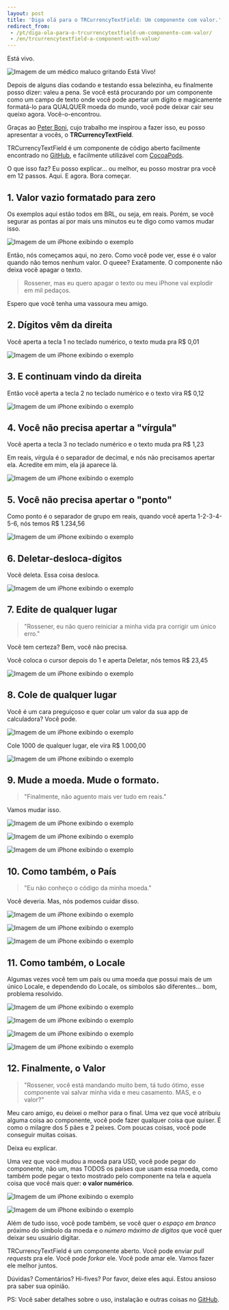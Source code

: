 ```yaml
---
layout: post
title: 'Diga olá para o TRCurrencyTextField: Um componente com valor.'
redirect_from:
 - /pt/diga-ola-para-o-trcurrencytextfield-um-componente-com-valor/
 - /en/trcurrencytextfield-a-component-with-value/
---
```

Está vivo.

![Imagem de um médico maluco gritando Está Vivo!](http://i1310.photobucket.com/albums/s647/rossener/its_alive_zpsqiuydofr.jpg)

Depois de alguns dias codando e testando essa belezinha, eu finalmente posso dizer: valeu a pena. Se você está procurando por um componente como um campo de texto onde você pode apertar um dígito e magicamente formatá-lo para QUALQUER moeda do mundo, você pode deixar cair seu queixo agora. Você-o-encontrou.

Graças ao <a href="https://github.com/peterboni/FormattedCurrencyInput" target="_blank">Peter Boni</a>, cujo trabalho me inspirou a fazer isso, eu posso apresentar a vocês, o <strong>TRCurrencyTextField</strong>.

TRCurrencyTextField é um componente de código aberto facilmente encontrado no <a href="https://github.com/thiagoross/TRCurrencyTextField" target="_blank">GitHub</a>, e facilmente utilizável com <a href="https://cocoapods.org/pods/TRCurrencyTextField" target="_blank">CocoaPods</a>.

O que isso faz? Eu posso explicar... ou melhor, eu posso mostrar pra você em 12 passos. Aqui. E agora. Bora começar.

## 1. Valor vazio formatado para zero

Os exemplos aqui estão todos em BRL, ou seja, em reais. Porém, se você segurar as pontas aí por mais uns minutos eu te digo como vamos mudar isso.

![Imagem de um iPhone exibindo o exemplo](http://i1310.photobucket.com/albums/s647/rossener/TRCurrencyTextField/nova-img01_zpsinzq5ss5.png)

Então, nós começamos aqui, no zero. Como você pode ver, esse é o valor quando não temos nenhum valor. O queee? Exatamente. O componente não deixa você apagar o texto.

> Rossener, mas eu quero apagar o texto ou meu iPhone vai explodir em mil pedaços.

Espero que você tenha uma vassoura meu amigo.

## 2. Dígitos vêm da direita

Você aperta a tecla 1 no teclado numérico, o texto muda pra R$ 0,01

![Imagem de um iPhone exibindo o exemplo](http://i1310.photobucket.com/albums/s647/rossener/TRCurrencyTextField/nova-img02_zpsrn6cxq1j.png)

## 3. E continuam vindo da direita

Então você aperta a tecla 2 no teclado numérico e o texto vira R$ 0,12

![Imagem de um iPhone exibindo o exemplo](http://i1310.photobucket.com/albums/s647/rossener/TRCurrencyTextField/nova-img03_zpsedto9ab7.png)

## 4. Você não precisa apertar a "vírgula"

Você aperta a tecla 3 no teclado numérico e o texto muda pra R$ 1,23

Em reais, vírgula é o separador de decimal, e nós não precisamos apertar ela. Acredite em mim, ela já aparece lá.

![Imagem de um iPhone exibindo o exemplo](http://i1310.photobucket.com/albums/s647/rossener/TRCurrencyTextField/nova-img04_zpsxpr0tzyx.png)

## 5. Você não precisa apertar o "ponto"

Como ponto é o separador de grupo em reais, quando você aperta 1-2-3-4-5-6, nós temos R$ 1.234,56

![Imagem de um iPhone exibindo o exemplo](http://i1310.photobucket.com/albums/s647/rossener/TRCurrencyTextField/nova-img05_zps42syiq7u.png)

## 6. Deletar-desloca-dígitos

Você deleta. Essa coisa desloca.

![Imagem de um iPhone exibindo o exemplo](http://i1310.photobucket.com/albums/s647/rossener/TRCurrencyTextField/nova-img06_zpsgxq0ldgl.png)

## 7. Edite de qualquer lugar

> "Rossener, eu não quero reiniciar a minha vida pra corrigir um único erro."

Você tem certeza? Bem, você não precisa.

Você coloca o cursor depois do 1 e aperta Deletar, nós temos R$ 23,45

![Imagem de um iPhone exibindo o exemplo](http://i1310.photobucket.com/albums/s647/rossener/TRCurrencyTextField/nova-img07_zpss3rlth5k.png)

## 8. Cole de qualquer lugar

Você é um cara preguiçoso e quer colar um valor da sua app de calculadora? Você pode.

![Imagem de um iPhone exibindo o exemplo](http://i1310.photobucket.com/albums/s647/rossener/TRCurrencyTextField/nova-img08_zpsg9ro8kx4.png)

Cole 1000 de qualquer lugar, ele vira R$ 1.000,00

![Imagem de um iPhone exibindo o exemplo](http://i1310.photobucket.com/albums/s647/rossener/TRCurrencyTextField/nova-img09_zps1kdphsqv.png)

## 9. Mude a moeda. Mude o formato.

> "Finalmente, não aguento mais ver tudo em reais."

Vamos mudar isso.

![Imagem de um iPhone exibindo o exemplo](http://i1310.photobucket.com/albums/s647/rossener/TRCurrencyTextField/nova-img10_zpswkfhmoan.png)

![Imagem de um iPhone exibindo o exemplo](http://i1310.photobucket.com/albums/s647/rossener/TRCurrencyTextField/nova-img11_zpsnppxg3sb.png)

![Imagem de um iPhone exibindo o exemplo](http://i1310.photobucket.com/albums/s647/rossener/TRCurrencyTextField/img12-1_zpsztjq8ujg.png)

## 10. Como também, o País

> "Eu não conheço o código da minha moeda."

Você deveria. Mas, nós podemos cuidar disso.

![Imagem de um iPhone exibindo o exemplo](http://i1310.photobucket.com/albums/s647/rossener/TRCurrencyTextField/nova-img12_zpsd0imf4w2.png)

![Imagem de um iPhone exibindo o exemplo](http://i1310.photobucket.com/albums/s647/rossener/TRCurrencyTextField/nova-img13_zpsggnl1vxb.png)

![Imagem de um iPhone exibindo o exemplo](http://i1310.photobucket.com/albums/s647/rossener/TRCurrencyTextField/nova-img14_zpsqt6xafhj.png)

## 11. Como também, o Locale

Algumas vezes você tem um país ou uma moeda que possui mais de um único Locale, e dependendo do Locale, os símbolos são diferentes... bom, problema resolvido.

![Imagem de um iPhone exibindo o exemplo](http://i1310.photobucket.com/albums/s647/rossener/TRCurrencyTextField/nova-img15_zpsssnre625.png)

![Imagem de um iPhone exibindo o exemplo](http://i1310.photobucket.com/albums/s647/rossener/TRCurrencyTextField/nova-img16_zpssndryuos.png)

![Imagem de um iPhone exibindo o exemplo](http://i1310.photobucket.com/albums/s647/rossener/TRCurrencyTextField/nova-img17_zpsdn9j2hqm.png)

![Imagem de um iPhone exibindo o exemplo](http://i1310.photobucket.com/albums/s647/rossener/TRCurrencyTextField/nova-img18_zps3xldov0j.png)

## 12. Finalmente, o Valor

> "Rossener, você está mandando muito bem, tá tudo ótimo, esse componente vai salvar minha vida e meu casamento. MAS, e o valor?"

Meu caro amigo, eu deixei o melhor para o final. Uma vez que você atribuiu alguma coisa ao componente, você pode fazer qualquer coisa que quiser. É como o milagre dos 5 pães e 2 peixes. Com poucas coisas, você pode conseguir muitas coisas.

Deixa eu explicar.

Uma vez que você mudou a moeda para USD, você pode pegar do componente, não um, mas TODOS os países que usam essa moeda, como também pode pegar o texto mostrado pelo componente na tela e aquela coisa que você mais quer: **o valor numérico**.

![Imagem de um iPhone exibindo o exemplo](http://i1310.photobucket.com/albums/s647/rossener/TRCurrencyTextField/nova-img19_zpspklsiodw.png)

![Imagem de um iPhone exibindo o exemplo](http://i1310.photobucket.com/albums/s647/rossener/TRCurrencyTextField/nova-img20_zpsr3g6hyiy.png)

Além de tudo isso, você pode também, se você quer o *espaço em branco* próximo do símbolo da moeda e o *número máximo de dígitos* que você quer deixar seu usuário digitar.

TRCurrencyTextField é um componente aberto. Você pode enviar *pull requests* pra ele. Você pode *forkar* ele. Você pode amar ele. Vamos fazer ele melhor juntos.

Dúvidas? Comentários? Hi-fives? Por favor, deixe eles aqui. Estou ansioso pra saber sua opinião.

PS: Você saber detalhes sobre o uso, instalação e outras coisas no <a href="https://github.com/thiagoross/TRCurrencyTextField" target="_blank">GitHub</a>.

